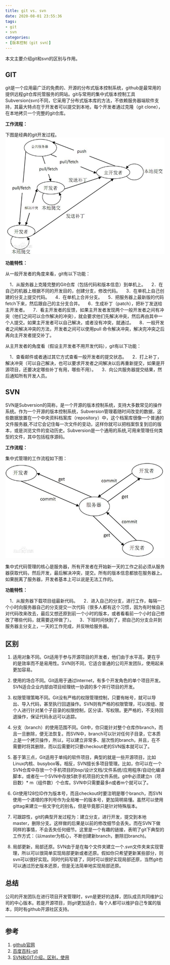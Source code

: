 ```yaml
---
title: git vs. svn
date: 2020-08-01 23:55:36
tags:
- git
- svn
categories:
- [版本控制（git svn）]
---
```


本文主要介绍git和svn的区别与作用。

<!-- more -->

## GIT

git是一个应用最广泛的免费的、开源的分布式版本控制系统，github是最常用的提供远程git仓库托管服务的网站。git与常用的集中式版本控制工具Subversion(svn)不同，它采用了分布式版本库的方法，不依赖服务器端软件支持，其最大特点在于开发者可以提交到本地，每个开发者通过克隆（git clone），在本地拷贝一个完整的git仓库。

**工作流程：**

下图是经典的git开发过程。
![git process](git-vs-svn/git_process.jpg)

**功能特性：**

从一般开发者的角度来看，git有以下功能：

　1．从服务器上克隆完整的Git仓库（包括代码和版本信息）到单机上。
　2．在自己的机器上根据不同的开发目的，创建分支，修改代码。
　3．在单机上自己创建的分支上提交代码。
　4．在单机上合并分支。
　5．把服务器上最新版的代码fetch下来，然后跟自己的主分支合并。
　6．生成补丁（patch），把补丁发送给主开发者。
　7．看主开发者的反馈，如果主开发者发现两个一般开发者之间有冲突（他们之间可以合作解决的冲突），就会要求他们先解决冲突，然后再由其中一个人提交。如果主开发者可以自己解决，或者没有冲突，就通过。
　8．一般开发者之间解决冲突的方法，开发者之间可以使用pull 命令解决冲突，解决完冲突之后再向主开发者提交补丁。
  
从主开发者的角度看（假设主开发者不用开发代码），git有以下功能：

　1．查看邮件或者通过其它方式查看一般开发者的提交状态。
　2．打上补丁，解决冲突（可以自己解决，也可以要求开发者之间解决以后再重新提交，如果是开源项目，还要决定哪些补丁有用，哪些不用）。
　3．向公共服务器提交结果，然后通知所有开发人员。 

## SVN

SVN是Subversion的简称，是一个开源的版本控制系统，支持大多数常见的操作系统。作为一个开源的版本控制系统，Subversion管理着随时间改变的数据，这些数据放置在一个中央资料档案库（repository）中，这个档案库很像一个普通的文件服务器,不过它会记住每一次文件的变动，这样你就可以把档案恢复到旧的版本，或是浏览文件的变动历史。Subversion是一个通用的系统,可用来管理任何类型的文件，其中包括程序源码。

**工作流程：**

集中式管理的工作流程如下图：
![svn process](git-vs-svn/svn_process.jpg)

集中式代码管理的核心是服务器，所有开发者在开始新一天的工作之前必须从服务器获取代码，然后开发，最后解决冲突，提交。所有的版本信息都放在服务器上。如果脱离了服务器，开发者基本上可以说是无法工作的。

**功能特性：**

　1．从服务器下载项目组最新代码。
　2．进入自己的分支，进行工作，每隔一个小时向服务器自己的分支提交一次代码（很多人都有这个习惯，因为有时候自己对代码改来改去，最后又想还原到前一个小时的版本，或者看看前一个小时自己修改了哪些代码，就需要这样做了）。
　3．下班时间快到了，把自己的分支合并到服务器主分支上，一天的工作完成，并反映给服务器。

## 区别

1. 适用对象不同。Git适用于参与开源项目的开发者，他们由于水平高，更在乎的是效率而不是易用性。SVN则不同，它适合普通的公司开发团队，使用起来更加容易。

2. 使用的场合不同。Git适用于通过Internet，有多个开发角色的单个项目开发。SVN适合企业内部由项目经理统一协调的多个并行项目的开发。

3. 权限管理策略不同。Git没有严格的权限管理控制，只要有帐号，就可以导出、导入代码，甚至执行回退操作。SVN则有严格的权限管理，可以按组、按个人进行针对某个子目录的权限控制，区分读、写权限。更严格的，不支持回退操作，保证代码永远可以追踪。

4. 分支（branch）的使用范围不同。Git中，你只能针对整个仓库作branch，而且一旦删除，便无法恢复。而SVN中，branch可以针对任何子目录，它本质上是一个拷贝操作，所以，可以建立非常多、层次性的branch，并且，在不需要时将其删除，而以后需要时只要checkout老的SVN版本就可以了。

5. 基于第三点，Git适用于单纯的软件项目，典型的就是一些开源项目，比如Linux内核、busybox等。相反，SVN擅长多项目管理。比如，你可以在一个SVN仓库中存放一个手机项目的bsp/设计文档/文件系统/应用程序/自动化编译脚本，或者在一个SVN中存放5款手机项目的文件系统。git中必须建立n（项目数）* m（组件数）个仓库。SVN中只需要最多n或者m个就可以了。

6. Git使用128位ID作为版本号，而且checkout时要注明是哪个branch，而SVN使用一个递增的序列号作为全局唯一的版本号，更加简明易懂。虽然可以使用gittag来建立一些文字化的别名，但是毕竟那只是针对特殊版本。

7. 可跟踪性，git的典型开发过程为：建立分支，进行开发，提交到本地master，删除分支。这样做的后果是以前的修改细节会丢失。而在SVN下做同样的事情，不会丢失任何细节。这里是一个有趣的链接，表明了git下典型的工作方式：（以master为核心，不断创建新branch，删除旧branch)。

8. 局部更新，局部还原。SVN由于是在每个文件夹建立一个.svn文件夹来实现管理，所以可以很简单实现局部更新或者还原。假如你只希望更新某些部分，则svn可以很好实现。同时代码写错了，同时可以很好实现局部还原，当然git也可以通过历史版本还原，但是无法简单地实现局部还原。

## 总结

公司的开发团队在进行项目开发管理时，svn是更好的选择，团队成员共同维护公司的中心版本。若是开源项目，则git更加适合，每个人都可以维护自己专属的版本，同时有github开源社区支持。

---

## 参考

1. [github官网](https://docs.github.com/en/github)
2. [百度百科-git](https://baike.baidu.com/item/GIT/12647237#3)
3. [SVN和GIT介绍，区别，使用](https://blog.csdn.net/mine_song/article/details/70770467)
